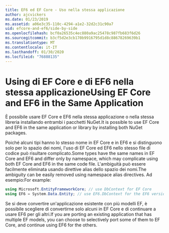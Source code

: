 ```yaml
---
title: EF6 ed EF Core - Uso nella stessa applicazione
author: ajcvickers
ms.date: 01/23/2019
ms.assetid: a06e3c35-110c-4294-a1e2-32d2c31c90a7
uid: efcore-and-ef6/side-by-side
ms.openlocfilehash: bcf0a26535c4ec880a9ac25478c987fb683f6d26
ms.sourcegitcommit: b3cf5d2e3cb170b9916795d1d8c88678269639b1
ms.translationtype: MT
ms.contentlocale: it-IT
ms.lasthandoff: 01/30/2020
ms.locfileid: "76888135"
---
```

# <a name="using-ef-core-and-ef6-in-the-same-application"></a><span data-ttu-id="34aaa-102">Using di EF Core e di EF6 nella stessa applicazione</span><span class="sxs-lookup"><span data-stu-id="34aaa-102">Using EF Core and EF6 in the Same Application</span></span>

<span data-ttu-id="34aaa-103">È possibile usare EF Core e EF6 nella stessa applicazione o nella stessa libreria installando entrambi i pacchetti NuGet.</span><span class="sxs-lookup"><span data-stu-id="34aaa-103">It is possible to use EF Core and EF6 in the same application or library by installing both NuGet packages.</span></span>

<span data-ttu-id="34aaa-104">Poiché alcuni tipi hanno lo stesso nome in EF Core e in EF6 e si distinguono solo per lo spazio dei nomi, l'uso di EF Core ed EF6 nello stesso file di codice può risultare complicato.</span><span class="sxs-lookup"><span data-stu-id="34aaa-104">Some types have the same names in EF Core and EF6 and differ only by namespace, which may complicate using both EF Core and EF6 in the same code file.</span></span> <span data-ttu-id="34aaa-105">L'ambiguità può essere facilmente eliminata usando direttive alias dello spazio dei nomi.</span><span class="sxs-lookup"><span data-stu-id="34aaa-105">The ambiguity can be easily removed using namespace alias directives.</span></span> <span data-ttu-id="34aaa-106">Ad esempio:</span><span class="sxs-lookup"><span data-stu-id="34aaa-106">For example:</span></span>

``` csharp
using Microsoft.EntityFrameworkCore; // use DbContext for EF Core
using EF6 = System.Data.Entity; // use EF6.DbContext for the EF6 version
```

<span data-ttu-id="34aaa-107">Se si deve convertire un'applicazione esistente con più modelli EF, è possibile scegliere di convertirne solo alcuni in EF Core e di continuare a usare EF6 per gli altri.</span><span class="sxs-lookup"><span data-stu-id="34aaa-107">If you are porting an existing application that has multiple EF models, you can choose to selectively port some of them to EF Core, and continue using EF6 for the others.</span></span>
